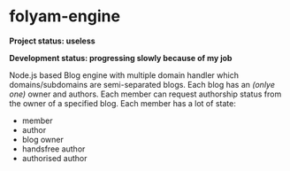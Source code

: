 folyam-engine
=============

**Project status: useless**

**Development status: progressing slowly because of my job**


Node.js based Blog engine with multiple domain handler which domains/subdomains are semi-separated blogs.
Each blog has an _(onlye one)_ owner and authors. Each member can request authorship status from the
owner of a specified blog. Each member has a lot of state:
 - member
 - author
 - blog owner
 - handsfree author
 - authorised author